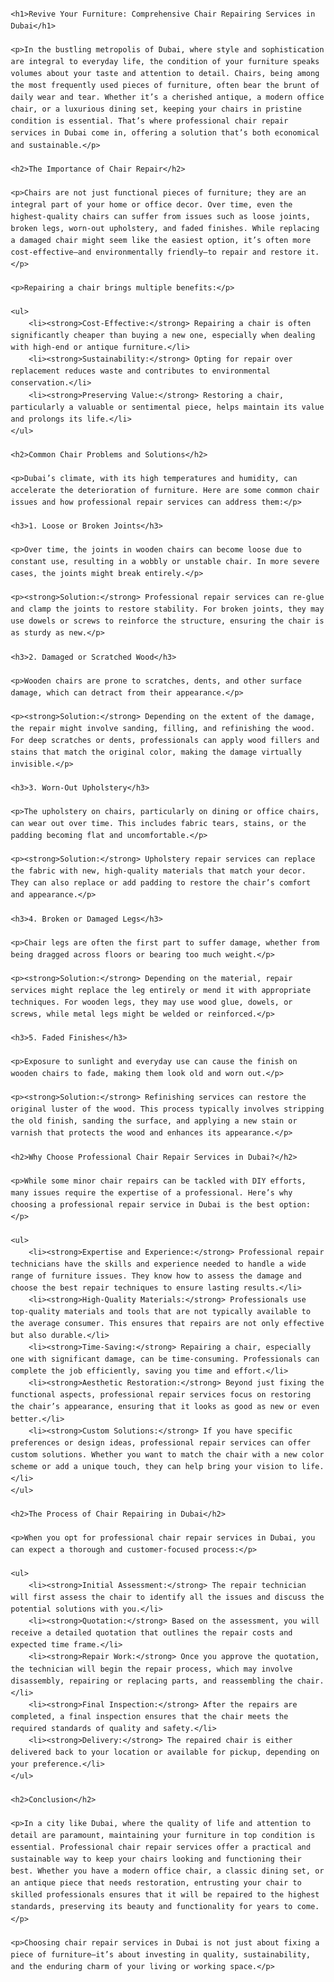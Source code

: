 <!DOCTYPE html>
<html lang="en">
<head>
    <meta charset="UTF-8">
    <meta name="viewport" content="width=device-width, initial-scale=1.0">
    <title>Chair Repairing Services in Dubai</title>
    <style>
        body {
            font-family: Arial, sans-serif;
            line-height: 1.6;
            margin: 20px;
        }
        h1, h2 {
            color: #333;
        }
        p {
            margin-bottom: 15px;
        }
        ul {
            margin-bottom: 15px;
            padding-left: 20px;
        }
    </style>
</head>
<body>

    <h1>Revive Your Furniture: Comprehensive Chair Repairing Services in Dubai</h1>

    <p>In the bustling metropolis of Dubai, where style and sophistication are integral to everyday life, the condition of your furniture speaks volumes about your taste and attention to detail. Chairs, being among the most frequently used pieces of furniture, often bear the brunt of daily wear and tear. Whether it’s a cherished antique, a modern office chair, or a luxurious dining set, keeping your chairs in pristine condition is essential. That’s where professional chair repair services in Dubai come in, offering a solution that’s both economical and sustainable.</p>

    <h2>The Importance of Chair Repair</h2>

    <p>Chairs are not just functional pieces of furniture; they are an integral part of your home or office decor. Over time, even the highest-quality chairs can suffer from issues such as loose joints, broken legs, worn-out upholstery, and faded finishes. While replacing a damaged chair might seem like the easiest option, it’s often more cost-effective—and environmentally friendly—to repair and restore it.</p>

    <p>Repairing a chair brings multiple benefits:</p>

    <ul>
        <li><strong>Cost-Effective:</strong> Repairing a chair is often significantly cheaper than buying a new one, especially when dealing with high-end or antique furniture.</li>
        <li><strong>Sustainability:</strong> Opting for repair over replacement reduces waste and contributes to environmental conservation.</li>
        <li><strong>Preserving Value:</strong> Restoring a chair, particularly a valuable or sentimental piece, helps maintain its value and prolongs its life.</li>
    </ul>

    <h2>Common Chair Problems and Solutions</h2>

    <p>Dubai’s climate, with its high temperatures and humidity, can accelerate the deterioration of furniture. Here are some common chair issues and how professional repair services can address them:</p>

    <h3>1. Loose or Broken Joints</h3>

    <p>Over time, the joints in wooden chairs can become loose due to constant use, resulting in a wobbly or unstable chair. In more severe cases, the joints might break entirely.</p>

    <p><strong>Solution:</strong> Professional repair services can re-glue and clamp the joints to restore stability. For broken joints, they may use dowels or screws to reinforce the structure, ensuring the chair is as sturdy as new.</p>

    <h3>2. Damaged or Scratched Wood</h3>

    <p>Wooden chairs are prone to scratches, dents, and other surface damage, which can detract from their appearance.</p>

    <p><strong>Solution:</strong> Depending on the extent of the damage, the repair might involve sanding, filling, and refinishing the wood. For deep scratches or dents, professionals can apply wood fillers and stains that match the original color, making the damage virtually invisible.</p>

    <h3>3. Worn-Out Upholstery</h3>

    <p>The upholstery on chairs, particularly on dining or office chairs, can wear out over time. This includes fabric tears, stains, or the padding becoming flat and uncomfortable.</p>

    <p><strong>Solution:</strong> Upholstery repair services can replace the fabric with new, high-quality materials that match your decor. They can also replace or add padding to restore the chair’s comfort and appearance.</p>

    <h3>4. Broken or Damaged Legs</h3>

    <p>Chair legs are often the first part to suffer damage, whether from being dragged across floors or bearing too much weight.</p>

    <p><strong>Solution:</strong> Depending on the material, repair services might replace the leg entirely or mend it with appropriate techniques. For wooden legs, they may use wood glue, dowels, or screws, while metal legs might be welded or reinforced.</p>

    <h3>5. Faded Finishes</h3>

    <p>Exposure to sunlight and everyday use can cause the finish on wooden chairs to fade, making them look old and worn out.</p>

    <p><strong>Solution:</strong> Refinishing services can restore the original luster of the wood. This process typically involves stripping the old finish, sanding the surface, and applying a new stain or varnish that protects the wood and enhances its appearance.</p>

    <h2>Why Choose Professional Chair Repair Services in Dubai?</h2>

    <p>While some minor chair repairs can be tackled with DIY efforts, many issues require the expertise of a professional. Here’s why choosing a professional repair service in Dubai is the best option:</p>

    <ul>
        <li><strong>Expertise and Experience:</strong> Professional repair technicians have the skills and experience needed to handle a wide range of furniture issues. They know how to assess the damage and choose the best repair techniques to ensure lasting results.</li>
        <li><strong>High-Quality Materials:</strong> Professionals use top-quality materials and tools that are not typically available to the average consumer. This ensures that repairs are not only effective but also durable.</li>
        <li><strong>Time-Saving:</strong> Repairing a chair, especially one with significant damage, can be time-consuming. Professionals can complete the job efficiently, saving you time and effort.</li>
        <li><strong>Aesthetic Restoration:</strong> Beyond just fixing the functional aspects, professional repair services focus on restoring the chair’s appearance, ensuring that it looks as good as new or even better.</li>
        <li><strong>Custom Solutions:</strong> If you have specific preferences or design ideas, professional repair services can offer custom solutions. Whether you want to match the chair with a new color scheme or add a unique touch, they can help bring your vision to life.</li>
    </ul>

    <h2>The Process of Chair Repairing in Dubai</h2>

    <p>When you opt for professional chair repair services in Dubai, you can expect a thorough and customer-focused process:</p>

    <ul>
        <li><strong>Initial Assessment:</strong> The repair technician will first assess the chair to identify all the issues and discuss the potential solutions with you.</li>
        <li><strong>Quotation:</strong> Based on the assessment, you will receive a detailed quotation that outlines the repair costs and expected time frame.</li>
        <li><strong>Repair Work:</strong> Once you approve the quotation, the technician will begin the repair process, which may involve disassembly, repairing or replacing parts, and reassembling the chair.</li>
        <li><strong>Final Inspection:</strong> After the repairs are completed, a final inspection ensures that the chair meets the required standards of quality and safety.</li>
        <li><strong>Delivery:</strong> The repaired chair is either delivered back to your location or available for pickup, depending on your preference.</li>
    </ul>

    <h2>Conclusion</h2>

    <p>In a city like Dubai, where the quality of life and attention to detail are paramount, maintaining your furniture in top condition is essential. Professional chair repair services offer a practical and sustainable way to keep your chairs looking and functioning their best. Whether you have a modern office chair, a classic dining set, or an antique piece that needs restoration, entrusting your chair to skilled professionals ensures that it will be repaired to the highest standards, preserving its beauty and functionality for years to come.</p>

    <p>Choosing chair repair services in Dubai is not just about fixing a piece of furniture—it’s about investing in quality, sustainability, and the enduring charm of your living or working space.</p>

</body>
</html>
